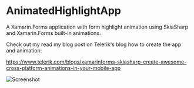 # AnimatedHighlightApp
A Xamarin.Forms application with form highlight animation using SkiaSharp and Xamarin.Forms built-in animations.

Check out my read my blog post on Telerik's blog how to create the app and animation:

https://www.telerik.com/blogs/xamarinforms-skiasharp-create-awesome-cross-platform-animations-in-your-mobile-app



![Screenshot](https://github.com/andreinitescu/AnimatedHighlightApp/blob/master/animation.gif)
